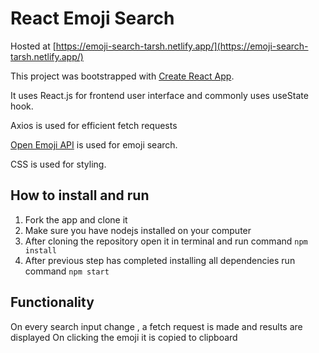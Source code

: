
React Emoji Search
=========
Hosted at [https://emoji-search-tarsh.netlify.app/](https://emoji-search-tarsh.netlify.app/)

This project was bootstrapped with [Create React App](https://github.com/facebook/create-react-app).

It uses React.js for frontend user interface and commonly uses useState hook.

Axios is used for efficient fetch requests

[Open Emoji API](https://emoji-api.com/) is used for emoji search.

CSS is used for styling.

How to install and run
----------------------

1.  Fork the app and clone it
2.  Make sure you have nodejs installed on your computer
3.  After cloning the repository open it in terminal and run command  ``` npm install ```
4.  After previous step has completed installing all dependencies run command ``` npm start ```

Functionality
-------------
On every search input change , a fetch request is made and results are displayed
On clicking the emoji it is copied to clipboard
